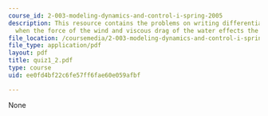 ```yaml
---
course_id: 2-003-modeling-dynamics-and-control-i-spring-2005
description: This resource contains the problems on writing differential equation
  when the force of the wind and viscous drag of the water effects the sails of ship.
file_location: /coursemedia/2-003-modeling-dynamics-and-control-i-spring-2005/ee0fd4bf22c6fe57ff6fae60e059afbf_quiz1_2.pdf
file_type: application/pdf
layout: pdf
title: quiz1_2.pdf
type: course
uid: ee0fd4bf22c6fe57ff6fae60e059afbf

---
```

None
